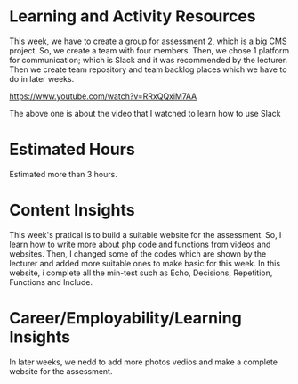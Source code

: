 # Learning and Activity Resources

This week, we have to create a group for assessment 2, which is a big CMS project. So, we create a team with four members.
Then, we chose 1 platform for communication; which is Slack and it was recommended by the lecturer. Then we create team repository and team backlog places which we have to do in later weeks.

https://www.youtube.com/watch?v=RRxQQxiM7AA
 
 The above one is about the video that I watched to learn how to use Slack

# Estimated Hours

Estimated more than 3 hours.

# Content Insights

This week's pratical is to build a suitable website for the assessment. So, I learn how to write more about php code and functions from videos and websites. Then, I changed some of the codes which are shown by the lecturer and added more suitable ones to make basic for this week. In this website, i complete all the min-test such as Echo, Decisions, Repetition, Functions and Include.

# Career/Employability/Learning Insights

In later weeks, we nedd to add more photos vedios and make a complete website for the assessment.
